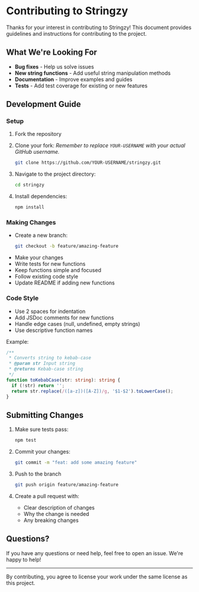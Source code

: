 # Contributing to Stringzy
Thanks for your interest in contributing to Stringzy! This document provides guidelines and instructions for contributing to the project.

## What We're Looking For
- **Bug fixes** - Help us solve issues
- **New string functions** - Add useful string manipulation methods
- **Documentation** - Improve examples and guides
- **Tests** - Add test coverage for existing or new features

## Development Guide

### Setup
1. Fork the repository
2. Clone your fork:
    _Remember to replace `YOUR-USERNAME` with your actual GitHub username._
    ```bash
    git clone https://github.com/YOUR-USERNAME/stringzy.git
    ```

3. Navigate to the project directory:
    ```bash
    cd stringzy
    ```

4. Install dependencies:
    ```bash
    npm install
    ```


### Making Changes
- Create a new branch:
    ```bash
    git checkout -b feature/amazing-feature
    ```
- Make your changes
- Write tests for new functions
- Keep functions simple and focused
- Follow existing code style
- Update README if adding new functions

### Code Style
- Use 2 spaces for indentation
- Add JSDoc comments for new functions
- Handle edge cases (null, undefined, empty strings)
- Use descriptive function names

Example:
```ts
/**
 * Converts string to kebab-case
 * @param str Input string
 * @returns Kebab-case string
 */
function toKebabCase(str: string): string {
  if (!str) return '';
  return str.replace(/([a-z])([A-Z])/g, '$1-$2').toLowerCase();
}
```

## Submitting Changes
1. Make sure tests pass: 
    ```bash
    npm test
    ```

2. Commit your changes: 
    ```bash
    git commit -m "feat: add some amazing feature"
    ```

3. Push to the branch
    ```bash
    git push origin feature/amazing-feature
    ```

4. Create a pull request with:
    - Clear description of changes
    - Why the change is needed
    - Any breaking changes

## Questions?
If you have any questions or need help, feel free to open an issue. We're happy to help!

---

By contributing, you agree to license your work under the same license as this project. 
